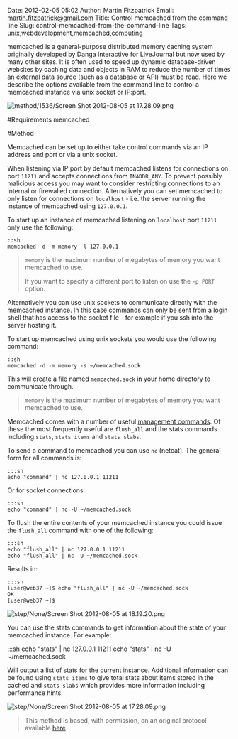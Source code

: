 Date: 2012-02-05 05:02
Author: Martin Fitzpatrick
Email: martin.fitzpatrick@gmail.com
Title: Control memcached from the command line
Slug: control-memcached-from-the-command-line
Tags: unix,webdevelopment,memcached,computing

memcached is a general-purpose distributed memory caching system originally developed by Danga Interactive for LiveJournal but now used by many other sites. It is often used to speed up dynamic database-driven websites by caching data and objects in RAM to reduce the number of times an external data source (such as a database or API) must be read. Here we describe the options available from the command line to control a memcached instance via unix socket or IP:port.


![method/1536/Screen Shot 2012-08-05 at 17.28.09.png](/images/method/1536/Screen%20Shot%202012-08-05%20at%2017.28.09.png)




#Requirements
memcached

#Method

Memcached can be set up to either take control commands via an IP address and port or via a unix socket. 

When listening via IP:port by default memcached listens for connections on port `11211` and accepts connections from `INADDR_ANY`. To prevent possibly malicious access you may want to consider restricting connections to an internal or firewalled connection. Alternatively you can set memcached to only listen for connections on `localhost` - i.e. the server running the instance of memcached using  `127.0.0.1`. 

To start up an instance of memcached listening on `localhost` port `11211` only use the following:

    ::sh
    memcached -d -m memory -l 127.0.0.1





>`memory` is the maximum number of megabytes of memory you want memcached to use.
>
> If you want to specify a different port to listen on use the `-p PORT` option.


Alternatively you can use unix sockets to communicate directly with the memcached instance. In this case commands can only be sent from a login shell that has access to the socket file - for example if you ssh into the server hosting it.

To start up memcached using unix sockets you would use the following command:

    ::sh
    memcached -d -m memory -s ~/memcached.sock 

This will create a file named `memcached.sock` in your home directory to communicate through.


>`memory` is the maximum number of megabytes of memory you want memcached to use.


Memcached comes with a number of useful [management commands](http://code.google.com/p/memcached/wiki/NewCommands). Of these the most frequently useful are `flush_all` and the stats commands including `stats`, `stats items` and `stats slabs`.

To send a command to memcached you can use `nc` (netcat). The general form for all commands is:

    :::sh
    echo "command" | nc 127.0.0.1 11211

Or for socket connections:

    :::sh
    echo "command" | nc -U ~/memcached.sock





To flush the entire contents of your memcached instance you could issue the `flush_all` command with one of the following:

    :::sh
    echo "flush_all" | nc 127.0.0.1 11211
    echo "flush_all" | nc -U ~/memcached.sock

Results in:

    :::sh
    [user@web37 ~]$ echo "flush_all" | nc -U ~/memcached.sock
    OK
    [user@web37 ~]$ 



![step/None/Screen Shot 2012-08-05 at 18.19.20.png](/images/step/None/Screen%20Shot%202012-08-05%20at%2018.19.20.png)



You can use the stats commands to get information about the state of your memcached instance. For example:

   :::sh
    echo "stats" | nc 127.0.0.1 11211
    echo "stats" | nc -U ~/memcached.sock

Will output a list of stats for the current instance. Additional information can be found using `stats items` to give total stats about items stored in the cached and `stats slabs` which provides more information including performance hints.

![step/None/Screen Shot 2012-08-05 at 17.28.09.png](/images/step/None/Screen%20Shot%202012-08-05%20at%2017.28.09.png)







>This method is based, with permission, on an original protocol available [here](http://community.webfaction.com/questions/7275/how-to-communicate-with-memcached-socket-via-shell).

